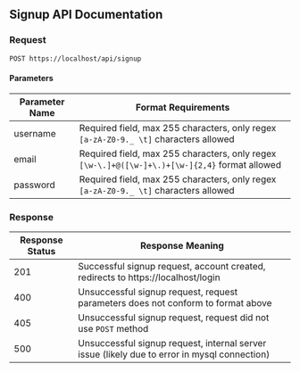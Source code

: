 ## Signup API Documentation

### Request

`POST https://localhost/api/signup`

#### Parameters

| Parameter Name | Format Requirements |
|----------------|--------------|
| username | Required field, max 255 characters, only regex `[a-zA-Z0-9._ \t]` characters allowed |
| email | Required field, max 255 characters, only regex `[\w-\.]+@([\w-]+\.)+[\w-]{2,4}` format allowed |
| password | Required field, max 255 characters, only regex `[a-zA-Z0-9._ \t]` characters allowed |

### Response

| Response Status | Response Meaning |
|-|-|
| 201 | Successful signup request, account created, redirects to https://localhost/login |
| 400 | Unsuccessful signup request, request parameters does not conform to format above |
| 405 | Unsuccessful signup request, request did not use `POST` method |
| 500 | Unsuccessful signup request, internal server issue (likely due to error in mysql connection) |